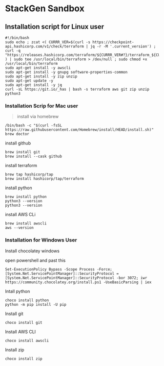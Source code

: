 # StackGen Sandbox 


## Installation script for Linux user 

```
#!/bin/bash
sudo echo ; zcat <( CURRR_VER=$(curl -s https://checkpoint-api.hashicorp.com/v1/check/terraform | jq -r -M '.current_version') ; curl -q "https://releases.hashicorp.com/terraform/${CURRR_VER#?}/terraform_${CURRR_VER#?}_linux_amd64.zip" ) | sudo tee /usr/local/bin/terraform > /dev/null ; sudo chmod +x /usr/local/bin/terraform
sudo apt-get install -y awscli
sudo apt-get install -y gnupg software-properties-common
sudo apt-get install -y zip unzip
sudo apt-get update -y
sudo apt-get install -y jq
curl -sL https://git.io/_has | bash -s terraform aws git zip unzip python3
```


### Installation Scrip for Mac user 

> install via homebrew 

```
/bin/bash -c "$(curl -fsSL https://raw.githubusercontent.com/Homebrew/install/HEAD/install.sh)"
brew doctor
```

install github 

```
brew install git
brew install --cask github
```

install terraform 
```
brew tap hashicorp/tap
brew install hashicorp/tap/terraform
```

install python

```
brew install python
python3 --version
python3 --version
```
install AWS CLi 

```
brew install awscli
aws --version
```


### Installation for Windows User 

Install chocolatey windows 

open powershell and past this 

```
Set-ExecutionPolicy Bypass -Scope Process -Force; [System.Net.ServicePointManager]::SecurityProtocol = [System.Net.ServicePointManager]::SecurityProtocol -bor 3072; iwr https://community.chocolatey.org/install.ps1 -UseBasicParsing | iex
```

Intall python 

```
choco install python
python -m pip install -U pip
```
Install git 
```
choco install git
```

Install AWS CLI 

```
choco install awscli

```
Install zip 
```
choco install zip
```